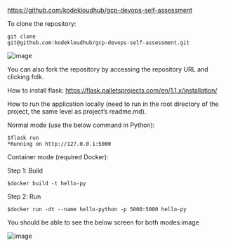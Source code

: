 https://github.com/kodekloudhub/gcp-devops-self-assessment

To clone the repository:
```
git clone
git@github.com:kodekloudhub/gcp-devops-self-assessment.git
```
![image](https://github.com/user-attachments/assets/1b120a26-09d5-439d-aea6-9df7a2b29866)


You can also fork the repository by accessing the repository URL and clicking folk.

How to install flask: https://flask.palletsprojects.com/en/1.1.x/installation/

How to run the application locally (need to run in the root directory of the project, the same level as project’s readme.md).

Normal mode (use the below command in Python):
```
$flask run
*Running on http://127.0.0.1:5000
```

Container mode (required Docker):

Step 1: Build
```
$docker build -t hello-py
```
Step 2: Run
```
$docker run -dt --name hello-python -p 5000:5000 hello-py​​
```
You should be able to see the below screen for both modes:image

![image](https://github.com/user-attachments/assets/5651045a-0417-4ae7-a8c0-95b9a19cc600)
